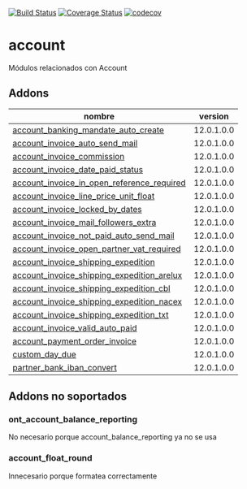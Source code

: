 [![Build Status](https://travis-ci.org/OdooNodrizaTech/account.svg?branch=12.0)](https://travis-ci.org/OdooNodrizaTech/account)
[![Coverage Status](https://coveralls.io/repos/github/OdooNodrizaTech/account/badge.svg?branch=12.0)](https://coveralls.io/github/OdooNodrizaTech/account?branch=12.0)
[![codecov](https://codecov.io/gh/OdooNodrizaTech/account/branch/12.0/graph/badge.svg)](https://codecov.io/gh/OdooNodrizaTech/account)


account
=========
Módulos relacionados con Account


Addons
----------------
nombre | version
--- | ---
[account_banking_mandate_auto_create](account_banking_mandate_auto_create/) | 12.0.1.0.0
[account_invoice_auto_send_mail](account_invoice_auto_send_mail/) | 12.0.1.0.0
[account_invoice_commission](account_invoice_commission/) | 12.0.1.0.0
[account_invoice_date_paid_status](account_invoice_date_paid_status/) | 12.0.1.0.0
[account_invoice_in_open_reference_required](account_invoice_in_open_reference_required/) | 12.0.1.0.0
[account_invoice_line_price_unit_float](account_invoice_line_price_unit_float/) | 12.0.1.0.0
[account_invoice_locked_by_dates](account_invoice_locked_by_dates/) | 12.0.1.0.0
[account_invoice_mail_followers_extra](account_invoice_mail_followers_extra/) | 12.0.1.0.0
[account_invoice_not_paid_auto_send_mail](account_invoice_not_paid_auto_send_mail/) | 12.0.1.0.0
[account_invoice_open_partner_vat_required](account_invoice_open_partner_vat_required/) | 12.0.1.0.0
[account_invoice_shipping_expedition](account_invoice_shipping_expedition/) | 12.0.1.0.0
[account_invoice_shipping_expedition_arelux](account_invoice_shipping_expedition_arelux/) | 12.0.1.0.0
[account_invoice_shipping_expedition_cbl](account_invoice_shipping_expedition_cbl/) | 12.0.1.0.0
[account_invoice_shipping_expedition_nacex](account_invoice_shipping_expedition_nacex/) | 12.0.1.0.0
[account_invoice_shipping_expedition_txt](account_invoice_shipping_expedition_txt/) | 12.0.1.0.0
[account_invoice_valid_auto_paid](account_invoice_valid_auto_paid/) | 12.0.1.0.0
[account_payment_order_invoice](account_payment_order_invoice/) | 12.0.1.0.0
[custom_day_due](custom_day_due/) | 12.0.1.0.0
[partner_bank_iban_convert](partner_bank_iban_convert/) | 12.0.1.0.0

## Addons no soportados

### ont_account_balance_reporting 
No necesario porque account_balance_reporting ya no se usa

### account_float_round
Innecesario porque formatea correctamente
